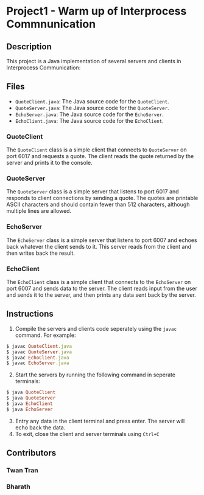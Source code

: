 # Project1 - Warm up of Interprocess Commnunication

## Description

This project is a Java implementation of several servers and clients in Interprocess Communication:

## Files

- `QuoteClient.java`: The Java source code for the `QuoteClient`.
- `QuoteServer.java`: The Java source code for the `QuoteServer`.
- `EchoServer.java`: The Java source code for the `EchoServer`.
- `EchoClient.java`: The Java source code for the `EchoClient`.

### QuoteClient

The `QuoteClient` class is a simple client that connects to `QuoteServer` on port 6017 and requests a quote. The client reads the quote returned by the server and prints it to the console.

### QuoteServer

The `QuoteServer` class is a simple server that listens to port 6017 and responds to client connections by sending a quote. The quotes are printable ASCII characters and should contain fewer than 512 characters, although multiple lines are allowed.

### EchoServer

The `EchoServer` class is a simple server that listens to port 6007 and echoes back whatever the client sends to it. This server reads from the client and then writes back the result.

### EchoClient

The `EchoClient` class is a simple client that connects to the `EchoServer` on port 6007 and sends data to the server. The client reads input from the user and sends it to the server, and then prints any data sent back by the server.

## Instructions

1. Compile the servers and clients code seperately using the `javac` command.
For example:

```ruby
$ javac QuoteClient.java
$ javac QuoteServer.java
$ javac EchoClient.java
$ javac EchoServer.java

```

2. Start the servers by running the following command in seperate terminals:

```ruby
$ java QuoteClient
$ java QuoteServer
$ java EchoClient
$ java EchoServer
```

3. Entry any data in the client terminal and press enter. The server will echo back the data.
4. To exit, close the client and server terminals using `Ctrl+C`

## Contributors
### Twan Tran
### Bharath 

